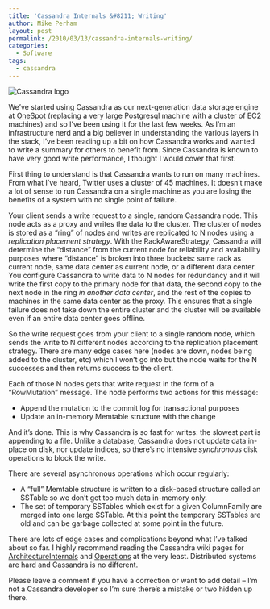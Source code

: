 ```yaml
---
title: 'Cassandra Internals &#8211; Writing'
author: Mike Perham
layout: post
permalink: /2010/03/13/cassandra-internals-writing/
categories:
  - Software
tags:
  - cassandra
---
```

![Cassandra logo][1]

We&#8217;ve started using Cassandra as our next-generation data storage engine at [OneSpot][2] (replacing a very large Postgresql machine with a cluster of EC2 machines) and so I&#8217;ve been using it for the last few weeks. As I&#8217;m an infrastructure nerd and a big believer in understanding the various layers in the stack, I&#8217;ve been reading up a bit on how Cassandra works and wanted to write a summary for others to benefit from. Since Cassandra is known to have very good write performance, I thought I would cover that first.

First thing to understand is that Cassandra wants to run on many machines. From what I&#8217;ve heard, Twitter uses a cluster of 45 machines. It doesn&#8217;t make a lot of sense to run Cassandra on a single machine as you are losing the benefits of a system with no single point of failure.

Your client sends a write request to a single, random Cassandra node. This node acts as a proxy and writes the data to the cluster. The cluster of nodes is stored as a &#8220;ring&#8221; of nodes and writes are replicated to N nodes using a *replication placement strategy*. With the RackAwareStrategy, Cassandra will determine the &#8220;distance&#8221; from the current node for reliability and availability purposes where &#8220;distance&#8221; is broken into three buckets: same rack as current node, same data center as current node, or a different data center. You configure Cassandra to write data to N nodes for redundancy and it will write the first copy to the primary node for that data, the second copy to the next node in the ring *in another data center*, and the rest of the copies to machines in the same data center as the proxy. This ensures that a single failure does not take down the entire cluster and the cluster will be available even if an entire data center goes offline.

So the write request goes from your client to a single random node, which sends the write to N different nodes according to the replication placement strategy. There are many edge cases here (nodes are down, nodes being added to the cluster, etc) which I won&#8217;t go into but the node waits for the N successes and then returns success to the client.

Each of those N nodes gets that write request in the form of a &#8220;RowMutation&#8221; message. The node performs two actions for this message:

*   Append the mutation to the commit log for transactional purposes
*   Update an in-memory Memtable structure with the change

And it&#8217;s done. This is why Cassandra is so fast for writes: the slowest part is appending to a file. Unlike a database, Cassandra does not update data in-place on disk, nor update indices, so there&#8217;s no intensive *synchronous* disk operations to block the write.

There are several asynchronous operations which occur regularly:

*   A &#8220;full&#8221; Memtable structure is written to a disk-based structure called an SSTable so we don&#8217;t get too much data in-memory only.
*   The set of temporary SSTables which exist for a given ColumnFamily are merged into one large SSTable. At this point the temporary SSTables are old and can be garbage collected at some point in the future.

There are lots of edge cases and complications beyond what I&#8217;ve talked about so far. I highly recommend reading the Cassandra wiki pages for [ArchitectureInternals][3] and [Operations][4] at the very least. Distributed systems are hard and Cassandra is no different.

Please leave a comment if you have a correction or want to add detail &#8211; I&#8217;m not a Cassandra developer so I&#8217;m sure there&#8217;s a mistake or two hidden up there.

 [1]: http://incubator.apache.org/cassandra/media/img/cassandra_logo.png
 [2]: http://www.onespot.com
 [3]: http://wiki.apache.org/cassandra/ArchitectureInternals
 [4]: http://wiki.apache.org/cassandra/Operations